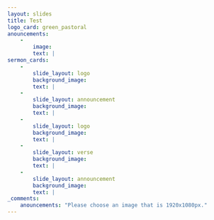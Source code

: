 ```yaml
---
layout: slides
title: Test
logo_card: green_pastoral
anouncements: 
    -
        image:
        text: |
sermon_cards:
    -
        slide_layout: logo
        background_image: 
        text: |
    -
        slide_layout: announcement
        background_image: 
        text: |
    -
        slide_layout: logo
        background_image: 
        text: |
    -
        slide_layout: verse
        background_image: 
        text: |
    -
        slide_layout: announcement
        background_image: 
        text: |
_comments:
    anouncements: "Please choose an image that is 1920x1080px."
---
```



